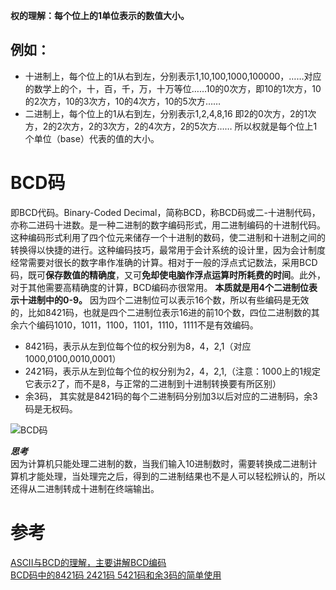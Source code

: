 **权的理解：每个位上的1单位表示的数值大小。**
## 例如：  
* 十进制上，每个位上的1从右到左，分别表示1,10,100,1000,100000，……对应的数学上的个，十，百，千，万，十万等位……10的0次方，即10的1次方，10的2次方，10的3次方，10的4次方，10的5次方……  
* 二进制上，每个位上的1从右到左，分别表示1,2,4,8,16   即2的0次方，2的1次方，2的2次方，2的3次方，2的4次方，2的5次方……  所以权就是每个位上1个单位（base）代表的值的大小。
# BCD码
即BCD代码。Binary-Coded Decimal‎，简称BCD，称BCD码或二-十进制代码，亦称二进码十进数。是一种二进制的数字编码形式，用二进制编码的十进制代码。这种编码形式利用了四个位元来储存一个十进制的数码，使二进制和十进制之间的转换得以快捷的进行。这种编码技巧，最常用于会计系统的设计里，因为会计制度经常需要对很长的数字串作准确的计算。相对于一般的浮点式记数法，采用BCD码，既可**保存数值的精确度**，又可**免却使电脑作浮点运算时所耗费的时间**。此外，对于其他需要高精确度的计算，BCD编码亦很常用。
**本质就是用4个二进制位表示十进制中的0-9。**
因为四个二进制位可以表示16个数，所以有些编码是无效的，比如8421码，也就是四个二进制位表示16进的前10个数，四位二进制数的其余六个编码1010，1011，1100，1101，1110，1111不是有效编码。   
* 8421码，表示从左到位每个位的权分别为8，4，2,1（对应1000,0100,0010,0001）     
* 2421码，表示从左到位每个位的权分别为2，4，2,1,（注意：1000上的1规定它表示2了，而不是8，与正常的二进制到十进制转换要有所区别）    
* 余3码， 其实就是8421码的每个二进制码分别加3以后对应的二进制码，余3码是无权码。    

![BCD码](https://iknow-pic.cdn.bcebos.com/aa64034f78f0f73664875f5b0c55b319ebc4136a?x-bce-process=image/resize,m_lfit,w_600,h_800,limit_1)    

***思考***  
 因为计算机只能处理二进制的数，当我们输入10进制数时，需要转换成二进制计算机才能处理，当处理完之后，得到的二进制结果也不是人可以轻松辨认的，所以还得从二进制转成十进制在终端输出。
# 参考
[ASCII与BCD的理解，主要讲解BCD编码](https://blog.csdn.net/qq_33750826/article/details/53004685)  
[BCD码中的8421码 2421码 5421码和余3码的简单使用](https://blog.csdn.net/QT_continue/article/details/88184488)
